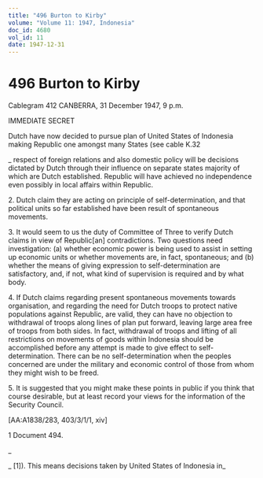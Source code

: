 ```yaml
---
title: "496 Burton to Kirby"
volume: "Volume 11: 1947, Indonesia"
doc_id: 4680
vol_id: 11
date: 1947-12-31
---
```


# 496 Burton to Kirby

Cablegram 412 CANBERRA, 31 December 1947, 9 p.m.

IMMEDIATE SECRET

Dutch have now decided to pursue plan of United States of Indonesia making Republic one amongst many States (see cable K.32 

_ respect of foreign relations and also domestic policy will be decisions dictated by Dutch through their influence on separate states majority of which are Dutch established. Republic will have achieved no independence even possibly in local affairs within Republic.

2\. Dutch claim they are acting on principle of self-determination, and that political units so far established have been result of spontaneous movements.

3\. It would seem to us the duty of Committee of Three to verify Dutch claims in view of Republic[an] contradictions. Two questions need investigation: (a) whether economic power is being used to assist in setting up economic units or whether movements are, in fact, spontaneous; and (b) whether the means of giving expression to self-determination are satisfactory, and, if not, what kind of supervision is required and by what body.

4\. If Dutch claims regarding present spontaneous movements towards organisation, and regarding the need for Dutch troops to protect native populations against Republic, are valid, they can have no objection to withdrawal of troops along lines of plan put forward, leaving large area free of troops from both sides. In fact, withdrawal of troops and lifting of all restrictions on movements of goods within Indonesia should be accomplished before any attempt is made to give effect to self-determination. There can be no self-determination when the peoples concerned are under the military and economic control of those from whom they might wish to be freed.

5\. It is suggested that you might make these points in public if you think that course desirable, but at least record your views for the information of the Security Council.

[AA:A1838/283, 403/3/1/1, xiv]

1 Document 494.

_

_ [1]). This means decisions taken by United States of Indonesia in_
